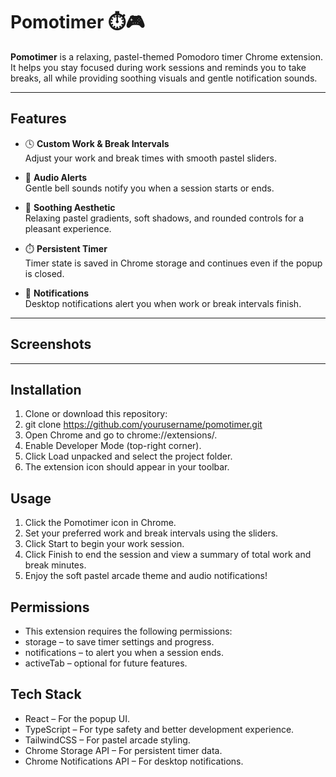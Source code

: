 # Pomotimer ⏱️🎮

**Pomotimer** is a relaxing, pastel-themed Pomodoro timer Chrome extension. It helps you stay focused during work sessions and reminds you to take breaks, all while providing soothing visuals and gentle notification sounds.

---

## Features

- 🕓 **Custom Work & Break Intervals**  
  Adjust your work and break times with smooth pastel sliders.

- 🎵 **Audio Alerts**  
  Gentle bell sounds notify you when a session starts or ends.

- 🎨 **Soothing Aesthetic**  
  Relaxing pastel gradients, soft shadows, and rounded controls for a pleasant experience.

- ⏱️ **Persistent Timer**  
  Timer state is saved in Chrome storage and continues even if the popup is closed.

- 🔔 **Notifications**  
  Desktop notifications alert you when work or break intervals finish.

---

## Screenshots

---

## Installation

1. Clone or download this repository:
2. git clone https://github.com/yourusername/pomotimer.git
3. Open Chrome and go to chrome://extensions/.
4. Enable Developer Mode (top-right corner).
5. Click Load unpacked and select the project folder.
6. The extension icon should appear in your toolbar.

## Usage

1. Click the Pomotimer icon in Chrome.
2. Set your preferred work and break intervals using the sliders.
3. Click Start to begin your work session.
4. Click Finish to end the session and view a summary of total work and break minutes.
5. Enjoy the soft pastel arcade theme and audio notifications!

## Permissions

- This extension requires the following permissions:
- storage – to save timer settings and progress.
- notifications – to alert you when a session ends.
- activeTab – optional for future features.

## Tech Stack

- React – For the popup UI.
- TypeScript – For type safety and better development experience.
- TailwindCSS – For pastel arcade styling.
- Chrome Storage API – For persistent timer data.
- Chrome Notifications API – For desktop notifications.
